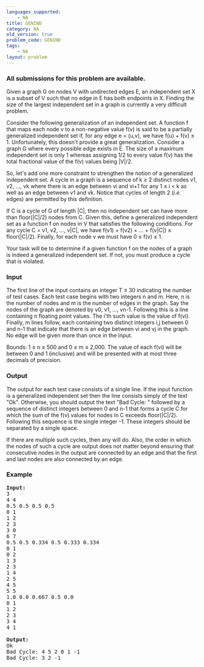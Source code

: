 ```yaml
---
languages_supported:
    - NA
title: GENIND
category: NA
old_version: true
problem_code: GENIND
tags:
    - NA
layout: problem
---
```

###  All submissions for this problem are available. 

Given a graph G on nodes V with undirected edges E, an independent set X is a subset of V such that no edge in E has both endpoints in X. Finding the size of the largest independent set in a graph is currently a very difficult problem.

Consider the following generalization of an independent set. A function f that maps each node v to a non-negative value f(v) is said to be a partially generalized independent set if, for any edge e = (u,v), we have f(u) + f(v) ≤ 1. Unfortunately, this doesn't provide a great generalization. Consider a graph G where every possible edge exists in E. The size of a maximum independent set is only 1 whereas assigning 1/2 to every value f(v) has the total fractional value of the f(v) values being |V|/2.

So, let's add one more constraint to strengthen the notion of a generalized independent set. A cycle in a graph is a sequence of k ≥ 2 distinct nodes v1, v2, ..., vk where there is an edge between vi and vi+1 for any 1 ≤ i < k as well as an edge between v1 and vk. Notice that cycles of length 2 (*i.e.* edges) are permitted by this definition.

If C is a cycle of G of length |C|, then no independent set can have more than floor(|C|/2) nodes from C. Given this, define a generalized independent set as a function f on nodes in V that satisfies the following conditions. For any cycle C = v1, v2, ..., v|C|, we have f(v1) + f(v2) + ... + f(v|C|) ≤ floor(|C|/2). Finally, for each node v we must have 0 ≤ f(v) ≤ 1.

Your task will be to determine if a given function f on the nodes of a graph is indeed a generalized independent set. If not, you must produce a cycle that is violated.

### Input

The first line of the input contains an integer T ≤ 30 indicating the number of test cases. Each test case begins with two integers n and m. Here, n is the number of nodes and m is the number of edges in the graph. Say the nodes of the graph are denoted by v0, v1, ..., vn-1. Following this is a line containing n floating point values. The i'th such value is the value of f(vi). Finally, m lines follow, each containing two distinct integers i,j between 0 and n-1 that indicate that there is an edge between vi and vj in the graph. No edge will be given more than once in the input.

Bounds: 1 ≤ n ≤ 500 and 0 ≤ m ≤ 2,000. The value of each f(vi) will be between 0 and 1 (inclusive) and will be presented with at most three decimals of precision.

### Output

The output for each test case consists of a single line. If the input function is a generalized independent set then the line consists simply of the text "Ok". Otherwise, you should output the text "Bad Cycle: " followed by a sequence of distinct integers between 0 and n-1 that forms a cycle C for which the sum of the f(v) values for nodes in C exceeds floor(|C|/2). Following this sequence is the single integer -1. These integers should be separated by a single space.

If there are multiple such cycles, then any will do. Also, the order in which the nodes of such a cycle are output does not matter beyond ensuring that consecutive nodes in the output are connected by an edge and that the first and last nodes are also connected by an edge.

### Example

<pre>
<b>Input:</b>
3
4 4
0.5 0.5 0.5 0.5
0 1
1 2
2 3
3 0
6 7
0.5 0.5 0.334 0.5 0.333 0.334
0 1
0 2
1 3
2 3
1 4
2 5
4 5
5 5
1.0 0.0 0.667 0.5 0.0
0 1
1 2
2 3
3 4
4 1

<b>Output:</b>
Ok
Bad Cycle: 4 5 2 0 1 -1
Bad Cycle: 3 2 -1
</pre>